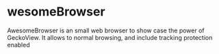 # wesomeBrowser
AwesomeBrowser is an small web browser to show case the power of GeckoView. It allows to normal browsing, and include tracking protection enabled
